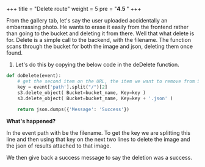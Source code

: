 +++
title = "Delete route"
weight = 5
pre = "<b>4.5 </b>"
+++

From the gallery tab, let's say the user uploaded accidentally an embarrassing photo. He wants to erase it easily from the frontend rather than going to the bucket and deleting it from there. Well that what delete is for. Delete is a simple call to the backend, with the filename. The function scans through the bucket for both the image and json, deleting them once found.

1. Let's do this by copying the below code in the deDelete function.

```python
def doDelete(event):
    # get the second item on the URL, the item we want to remove from S3
    key = event['path'].split("/")[2]
    s3.delete_object( Bucket=bucket_name, Key=key )
    s3.delete_object( Bucket=bucket_name, Key=key + '.json' )
    
    return json.dumps({'Message': 'Success'})
```

**What's happened?**

In the event path with be the filename. To get the key we are splitting this line and then using that key on the next two lines to delete the image and the json of results attached to that image.

We then give back a success message to say the deletion was a success.